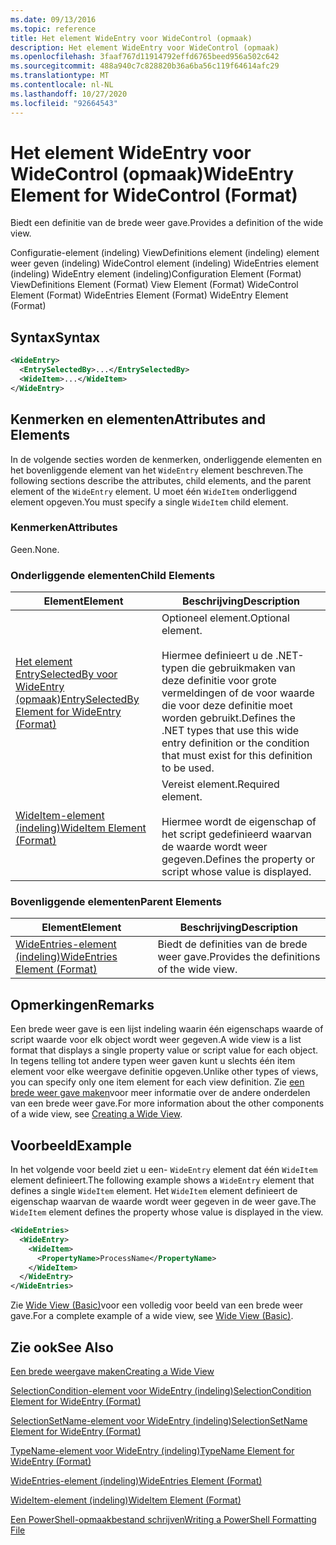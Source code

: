 ```yaml
---
ms.date: 09/13/2016
ms.topic: reference
title: Het element WideEntry voor WideControl (opmaak)
description: Het element WideEntry voor WideControl (opmaak)
ms.openlocfilehash: 3faaf767d11914792effd6765beed956a502c642
ms.sourcegitcommit: 488a940c7c828820b36a6ba56c119f64614afc29
ms.translationtype: MT
ms.contentlocale: nl-NL
ms.lasthandoff: 10/27/2020
ms.locfileid: "92664543"
---
```

# <a name="wideentry-element-for-widecontrol-format"></a><span data-ttu-id="c69c7-103">Het element WideEntry voor WideControl (opmaak)</span><span class="sxs-lookup"><span data-stu-id="c69c7-103">WideEntry Element for WideControl (Format)</span></span>

<span data-ttu-id="c69c7-104">Biedt een definitie van de brede weer gave.</span><span class="sxs-lookup"><span data-stu-id="c69c7-104">Provides a definition of the wide view.</span></span>

<span data-ttu-id="c69c7-105">Configuratie-element (indeling) ViewDefinitions element (indeling) element weer geven (indeling) WideControl element (indeling) WideEntries element (indeling) WideEntry element (indeling)</span><span class="sxs-lookup"><span data-stu-id="c69c7-105">Configuration Element (Format) ViewDefinitions Element (Format) View Element (Format) WideControl Element (Format) WideEntries Element (Format) WideEntry Element (Format)</span></span>

## <a name="syntax"></a><span data-ttu-id="c69c7-106">Syntax</span><span class="sxs-lookup"><span data-stu-id="c69c7-106">Syntax</span></span>

```xml
<WideEntry>
  <EntrySelectedBy>...</EntrySelectedBy>
  <WideItem>...</WideItem>
</WideEntry>
```

## <a name="attributes-and-elements"></a><span data-ttu-id="c69c7-107">Kenmerken en elementen</span><span class="sxs-lookup"><span data-stu-id="c69c7-107">Attributes and Elements</span></span>

<span data-ttu-id="c69c7-108">In de volgende secties worden de kenmerken, onderliggende elementen en het bovenliggende element van het `WideEntry` element beschreven.</span><span class="sxs-lookup"><span data-stu-id="c69c7-108">The following sections describe the attributes, child elements, and the parent element of the `WideEntry` element.</span></span> <span data-ttu-id="c69c7-109">U moet één `WideItem` onderliggend element opgeven.</span><span class="sxs-lookup"><span data-stu-id="c69c7-109">You must specify a single `WideItem` child element.</span></span>

### <a name="attributes"></a><span data-ttu-id="c69c7-110">Kenmerken</span><span class="sxs-lookup"><span data-stu-id="c69c7-110">Attributes</span></span>

<span data-ttu-id="c69c7-111">Geen.</span><span class="sxs-lookup"><span data-stu-id="c69c7-111">None.</span></span>

### <a name="child-elements"></a><span data-ttu-id="c69c7-112">Onderliggende elementen</span><span class="sxs-lookup"><span data-stu-id="c69c7-112">Child Elements</span></span>

|<span data-ttu-id="c69c7-113">Element</span><span class="sxs-lookup"><span data-stu-id="c69c7-113">Element</span></span>|<span data-ttu-id="c69c7-114">Beschrijving</span><span class="sxs-lookup"><span data-stu-id="c69c7-114">Description</span></span>|
|-------------|-----------------|
|[<span data-ttu-id="c69c7-115">Het element EntrySelectedBy voor WideEntry (opmaak)</span><span class="sxs-lookup"><span data-stu-id="c69c7-115">EntrySelectedBy Element for WideEntry (Format)</span></span>](./entryselectedby-element-for-wideentry-format.md)|<span data-ttu-id="c69c7-116">Optioneel element.</span><span class="sxs-lookup"><span data-stu-id="c69c7-116">Optional element.</span></span><br /><br /> <span data-ttu-id="c69c7-117">Hiermee definieert u de .NET-typen die gebruikmaken van deze definitie voor grote vermeldingen of de voor waarde die voor deze definitie moet worden gebruikt.</span><span class="sxs-lookup"><span data-stu-id="c69c7-117">Defines the .NET types that use this wide entry definition or the condition that must exist for this definition to be used.</span></span>|
|[<span data-ttu-id="c69c7-118">WideItem-element (indeling)</span><span class="sxs-lookup"><span data-stu-id="c69c7-118">WideItem Element (Format)</span></span>](./wideitem-element-for-widecontrol-format.md)|<span data-ttu-id="c69c7-119">Vereist element.</span><span class="sxs-lookup"><span data-stu-id="c69c7-119">Required element.</span></span><br /><br /> <span data-ttu-id="c69c7-120">Hiermee wordt de eigenschap of het script gedefinieerd waarvan de waarde wordt weer gegeven.</span><span class="sxs-lookup"><span data-stu-id="c69c7-120">Defines the property or script whose value is displayed.</span></span>|

### <a name="parent-elements"></a><span data-ttu-id="c69c7-121">Bovenliggende elementen</span><span class="sxs-lookup"><span data-stu-id="c69c7-121">Parent Elements</span></span>

|<span data-ttu-id="c69c7-122">Element</span><span class="sxs-lookup"><span data-stu-id="c69c7-122">Element</span></span>|<span data-ttu-id="c69c7-123">Beschrijving</span><span class="sxs-lookup"><span data-stu-id="c69c7-123">Description</span></span>|
|-------------|-----------------|
|[<span data-ttu-id="c69c7-124">WideEntries-element (indeling)</span><span class="sxs-lookup"><span data-stu-id="c69c7-124">WideEntries Element (Format)</span></span>](./wideentries-element-for-widecontrol-format.md)|<span data-ttu-id="c69c7-125">Biedt de definities van de brede weer gave.</span><span class="sxs-lookup"><span data-stu-id="c69c7-125">Provides the definitions of the wide view.</span></span>|

## <a name="remarks"></a><span data-ttu-id="c69c7-126">Opmerkingen</span><span class="sxs-lookup"><span data-stu-id="c69c7-126">Remarks</span></span>

<span data-ttu-id="c69c7-127">Een brede weer gave is een lijst indeling waarin één eigenschaps waarde of script waarde voor elk object wordt weer gegeven.</span><span class="sxs-lookup"><span data-stu-id="c69c7-127">A wide view is a list format that displays a single property value or script value for each object.</span></span> <span data-ttu-id="c69c7-128">In tegens telling tot andere typen weer gaven kunt u slechts één item element voor elke weergave definitie opgeven.</span><span class="sxs-lookup"><span data-stu-id="c69c7-128">Unlike other types of views, you can specify only one item element for each view definition.</span></span> <span data-ttu-id="c69c7-129">Zie [een brede weer gave maken](./creating-a-wide-view.md)voor meer informatie over de andere onderdelen van een brede weer gave.</span><span class="sxs-lookup"><span data-stu-id="c69c7-129">For more information about the other components of a wide view, see [Creating a Wide View](./creating-a-wide-view.md).</span></span>

## <a name="example"></a><span data-ttu-id="c69c7-130">Voorbeeld</span><span class="sxs-lookup"><span data-stu-id="c69c7-130">Example</span></span>

<span data-ttu-id="c69c7-131">In het volgende voor beeld ziet u een- `WideEntry` element dat één `WideItem` element definieert.</span><span class="sxs-lookup"><span data-stu-id="c69c7-131">The following example shows a `WideEntry` element that defines a single `WideItem` element.</span></span> <span data-ttu-id="c69c7-132">Het `WideItem` element definieert de eigenschap waarvan de waarde wordt weer gegeven in de weer gave.</span><span class="sxs-lookup"><span data-stu-id="c69c7-132">The `WideItem` element defines the property whose value is displayed in the view.</span></span>

```xml
<WideEntries>
  <WideEntry>
    <WideItem>
      <PropertyName>ProcessName</PropertyName>
    </WideItem>
  </WideEntry>
</WideEntries>

```

<span data-ttu-id="c69c7-133">Zie [Wide View (Basic)](./wide-view-basic.md)voor een volledig voor beeld van een brede weer gave.</span><span class="sxs-lookup"><span data-stu-id="c69c7-133">For a complete example of a wide view, see [Wide View (Basic)](./wide-view-basic.md).</span></span>

## <a name="see-also"></a><span data-ttu-id="c69c7-134">Zie ook</span><span class="sxs-lookup"><span data-stu-id="c69c7-134">See Also</span></span>

[<span data-ttu-id="c69c7-135">Een brede weergave maken</span><span class="sxs-lookup"><span data-stu-id="c69c7-135">Creating a Wide View</span></span>](./creating-a-wide-view.md)

[<span data-ttu-id="c69c7-136">SelectionCondition-element voor WideEntry (indeling)</span><span class="sxs-lookup"><span data-stu-id="c69c7-136">SelectionCondition Element for WideEntry (Format)</span></span>](./selectioncondition-element-for-entryselectedby-for-widecontrol-format.md)

[<span data-ttu-id="c69c7-137">SelectionSetName-element voor WideEntry (indeling)</span><span class="sxs-lookup"><span data-stu-id="c69c7-137">SelectionSetName Element for WideEntry (Format)</span></span>](./selectionsetname-element-for-entryselectedby-for-widecontrol-format.md)

[<span data-ttu-id="c69c7-138">TypeName-element voor WideEntry (indeling)</span><span class="sxs-lookup"><span data-stu-id="c69c7-138">TypeName Element for WideEntry (Format)</span></span>](./typename-element-for-entryselectedby-for-wideentry-format.md)

[<span data-ttu-id="c69c7-139">WideEntries-element (indeling)</span><span class="sxs-lookup"><span data-stu-id="c69c7-139">WideEntries Element (Format)</span></span>](./wideentries-element-for-widecontrol-format.md)

[<span data-ttu-id="c69c7-140">WideItem-element (indeling)</span><span class="sxs-lookup"><span data-stu-id="c69c7-140">WideItem Element (Format)</span></span>](./wideitem-element-for-widecontrol-format.md)

[<span data-ttu-id="c69c7-141">Een PowerShell-opmaakbestand schrijven</span><span class="sxs-lookup"><span data-stu-id="c69c7-141">Writing a PowerShell Formatting File</span></span>](./writing-a-powershell-formatting-file.md)
